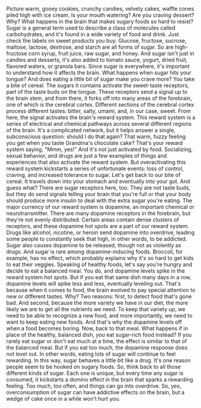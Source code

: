 Picture warm, gooey cookies, crunchy candies, velvety cakes, waffle cones piled high with ice cream. Is your mouth watering? Are you craving dessert? Why? What happens in the brain that makes sugary foods so hard to resist? Sugar is a general term used to describe a class of molecules called carbohydrates, and it's found in a wide variety of food and drink. Just check the labels on sweet products you buy. Glucose, fructose, sucrose, maltose, lactose, dextrose, and starch are all forms of sugar. So are high-fructose corn syrup, fruit juice, raw sugar, and honey. And sugar isn't just in candies and desserts, it's also added to tomato sauce, yogurt, dried fruit, flavored waters, or granola bars. Since sugar is everywhere, it's important to understand how it affects the brain. What happens when sugar hits your tongue? And does eating a little bit of sugar make you crave more? You take a bite of cereal. The sugars it contains activate the sweet-taste receptors, part of the taste buds on the tongue. These receptors send a signal up to the brain stem, and from there, it forks off into many areas of the forebrain, one of which is the cerebral cortex. Different sections of the cerebral cortex process different tastes: bitter, salty, umami, and, in our case, sweet. From here, the signal activates the brain's reward system. This reward system is a series of electrical and chemical pathways across several different regions of the brain. It's a complicated network, but it helps answer a single, subconscious question: should I do that again? That warm, fuzzy feeling you get when you taste Grandma's chocolate cake? That's your reward system saying, "Mmm, yes!" And it's not just activated by food. Socializing, sexual behavior, and drugs are just a few examples of things and experiences that also activate the reward system. But overactivating this reward system kickstarts a series of unfortunate events: loss of control, craving, and increased tolerance to sugar. Let's get back to our bite of cereal. It travels down into your stomach and eventually into your gut. And guess what? There are sugar receptors here, too. They are not taste buds, but they do send signals telling your brain that you're full or that your body should produce more insulin to deal with the extra sugar you're eating. The major currency of our reward system is dopamine, an important chemical or neurotransmitter. There are many dopamine receptors in the forebrain, but they're not evenly distributed. Certain areas contain dense clusters of receptors, and these dopamine hot spots are a part of our reward system. Drugs like alcohol, nicotine, or heroin send dopamine into overdrive, leading some people to constantly seek that high, in other words, to be addicted. Sugar also causes dopamine to be released, though not as violently as drugs. And sugar is rare among dopamine-inducing foods. Broccoli, for example, has no effect, which probably explains why it's so hard to get kids to eat their veggies. Speaking of healthy foods, let's say you're hungry and decide to eat a balanced meal. You do, and dopamine levels spike in the reward system hot spots. But if you eat that same dish many days in a row, dopamine levels will spike less and less, eventually leveling out. That's because when it comes to food, the brain evolved to pay special attention to new or different tastes. Why? Two reasons: first, to detect food that's gone bad. And second, because the more variety we have in our diet, the more likely we are to get all the nutrients we need. To keep that variety up, we need to be able to recognize a new food, and more importantly, we need to want to keep eating new foods. And that's why the dopamine levels off when a food becomes boring. Now, back to that meal. What happens if in place of the healthy, balanced dish, you eat sugar-rich food instead? If you rarely eat sugar or don't eat much at a time, the effect is similar to that of the balanced meal. But if you eat too much, the dopamine response does not level out. In other words, eating lots of sugar will continue to feel rewarding. In this way, sugar behaves a little bit like a drug. It's one reason people seem to be hooked on sugary foods. So, think back to all those different kinds of sugar. Each one is unique, but every time any sugar is consumed, it kickstarts a domino effect in the brain that sparks a rewarding feeling. Too much, too often, and things can go into overdrive. So, yes, overconsumption of sugar can have addictive effects on the brain, but a wedge of cake once in a while won't hurt you. 